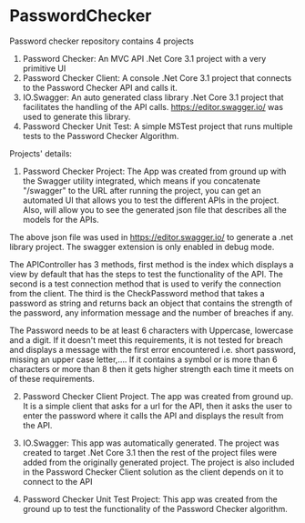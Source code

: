 # PasswordChecker
Password checker repository contains 4 projects
1. Password Checker: An MVC API .Net Core 3.1 project with a very primitive UI
2. Password Checker Client: A console .Net Core 3.1 project that connects to the Password Checker API and calls it.
3. IO.Swagger: An auto generated class library .Net Core 3.1 project that facilitates the handling of the API calls. https://editor.swagger.io/ was used to generate this library.
4. Password Checker Unit Test: A simple MSTest project that runs multiple tests to the Password Checker Algorithm.

Projects' details:

1. Password Checker Project: The App was created from ground up with the Swagger utility integrated, which means if you concatenate "/swagger" to the URL after running the project,
you can get an automated UI that allows you to test the different APIs in the project. Also, will allow you to see the generated json file that describes all the models for the APIs.

The above json file was used in https://editor.swagger.io/ to generate a .net library project. The swagger extension is only enabled in debug mode.

The APIController has 3 methods, first method is the index which displays a view by default that has the steps to test the functionality of the API. The second is a test connection method
that is used to verify the connection from the client. The third is the CheckPassword method that takes a password as string and returns back an object that contains the strength of
the password, any information message and the number of breaches if any. 

The Password needs to be at least 6 characters with Uppercase, lowercase and a digit. If it doesn't meet this requirements, it is not tested for breach and displays a message with the first error encountered i.e. short password, missing an upper case letter,.... If it contains a symbol or is
more than 6 characters or more than 8 then it gets higher strength each time it meets on of these requirements.

2. Password Checker Client Project. The app was created from ground up. It is a simple client that asks for a url for the API, then it asks the user to enter the password where it calls the 
API and displays the result from the API.

3. IO.Swagger: This app was automatically generated. The project was created to target .Net Core 3.1 then the rest of the project files were added from the originally generated project.
The project is also included in the Password Checker Client solution as the client depends on it to connect to the API

4. Password Checker Unit Test Project: This app was created from the ground up to test the functionality of the Password Checker algorithm.

